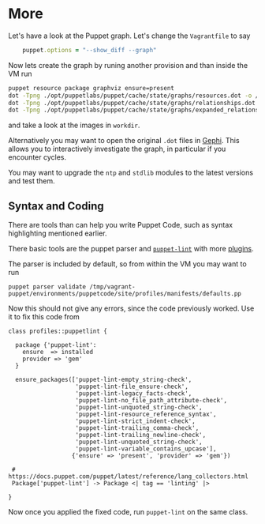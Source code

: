 # More

Let's have a look at the Puppet graph.
Let's change the `Vagrantfile` to say
```ruby
    puppet.options = "--show_diff --graph"
```
Now lets create the graph by runing another provision and than inside the VM run
```bash
puppet resource package graphviz ensure=present
dot -Tpng ./opt/puppetlabs/puppet/cache/state/graphs/resources.dot -o /vagrant/resources.png
dot -Tpng ./opt/puppetlabs/puppet/cache/state/graphs/relationships.dot -o /vagrant/relationships.png
dot -Tpng ./opt/puppetlabs/puppet/cache/state/graphs/expanded_relationships.dot -o /vagrant/expanded_relationships.png
```
and take a look at the images in `workdir`.

Alternatively you may want to open the original `.dot` files in [Gephi](https://gephi.org/).
This allows you to interactively investigate the graph, in particular if you encounter cycles.

You may want to upgrade the `ntp` and `stdlib` modules to the latest versions and test them.

## Syntax and Coding

There are tools than can help you write Puppet Code, such as syntax highlighting mentioned earlier.

There basic tools are the puppet parser and [`puppet-lint`](http://puppet-lint.com) with more [plugins](https://voxpupuli.org/plugins/#puppet-lint).

The parser is included by default, so from within the VM you may want to run
```shell
puppet parser validate /tmp/vagrant-puppet/environments/puppetcode/site/profiles/manifests/defaults.pp
```

Now this should not give any errors, since the code previously worked.
Use it to fix this code from
```puppet
class profiles::puppetlint {

  package {'puppet-lint':
    ensure  => installed
    provider => 'gem'
  }

  ensure_packages(['puppet-lint-empty_string-check',
                   'puppet-lint-file_ensure-check',
                   'puppet-lint-legacy_facts-check',
                   'puppet-lint-no_file_path_attribute-check',
                   'puppet-lint-unquoted_string-check',
                   'puppet-lint-resource_reference_syntax',
                   'puppet-lint-strict_indent-check',
                   'puppet-lint-trailing_comma-check',
                   'puppet-lint-trailing_newline-check',
                   'puppet-lint-unquoted_string-check',
                   'puppet-lint-variable_contains_upcase'],
                  {'ensure' => 'present', 'provider' => 'gem'})

 # https://docs.puppet.com/puppet/latest/reference/lang_collectors.html
 Package['puppet-lint'] -> Package <| tag == 'linting' |>

}
```

Now once you applied the fixed code, run `puppet-lint` on the same class.


